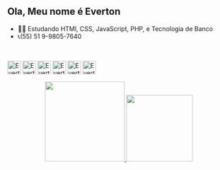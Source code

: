 ## Ola, Meu nome é Everton
- 👨‍💻 Estudando HTMl, CSS, JavaScript, PHP, e Tecnologia de Banco
- 📞(55) 51 9-9805-7640
##
<div style="display: inline_block" ><br>
  <img align="center" alt="Everton" height="30" width="30" src="https://cdn-icons-png.flaticon.com/512/1051/1051277.png">
   <img align="center" alt="Everton" height="30" width="30" src="https://cdn-icons-png.flaticon.com/512/732/732190.png">
   <img align="center" alt="Everton" height="30" width="30" src="https://cdn-icons-png.flaticon.com/512/5968/5968292.png">
   <img align="center" alt="Everton" height="30" width="30" src="https://cdn-icons-png.flaticon.com/512/9277/9277351.png">
   <img align="center" alt="Everton" height="30" width="30" src="https://cdn-icons-png.flaticon.com/512/4233/4233336.png">
    <img align="center" alt="Everton" height="30" width="30" src="https://cdn-icons-png.flaticon.com/512/5968/5968322.png">
</div>
   
 <div style="display: inline_block" style:height:5px;><br>
 
  <div align="center" display="flex">
  <a href="https://github.com/EvertonDaRosavaz-Code">
  <img height="180em" src="https://github-readme-stats.vercel.app/api?username=EvertonDaRosavaz-Code&show_icons=true&theme=dracula&include_all_commits=true&count_private=true"/>  
  <img height="150em" src="https://github-readme-stats.vercel.app/api/top-langs/?username=EvertonDaRosavaz-Code&layout=compact&langs_count=7&theme=dracula"/>
</div>

 
  
